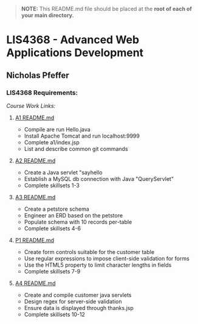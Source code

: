 > **NOTE:** This README.md file should be placed at the **root of each of your main directory.**

# LIS4368 - Advanced Web Applications Development

## Nicholas Pfeffer

### LIS4368 Requirements:

_Course Work Links:_

1. [A1 README.md](a1/README.md "My A1 README.md file")

      - Compile are run Hello.java
      - Install Apache Tomcat and run localhost:9999
      - Complete a1/index.jsp
      - List and describe common git commands    
        
2. [A2 README.md](a2/README.md "My A2 README.md file")

      - Create a Java servlet "sayhello   
      - Establish a MySQL db connection with Java "QueryServlet"
      - Complete skillsets 1-3

3. [A3 README.md](a3/README.md "My A3 README.md file")

      - Create a petstore schema
      - Engineer an ERD based on the petstore
      - Populate schema with 10 records per-table
      - Complete skillsets 4-6

4. [P1 README.md](p1/README.md "My P1 README.md file")

      - Create form controls suitable for the customer table
      - Use regular expressions to impose client-side validation for forms
      - Use the HTML5 property to limit character lengths in fields
      - Complete skillsets 7-9

5. [A4 README.md](a4/README.md "My A4 README.md file")

      - Create and compile customer java servlets
      - Design regex for server-side validation
      - Ensure data is displayed through thanks.jsp
      - Complete skillsets 10-12